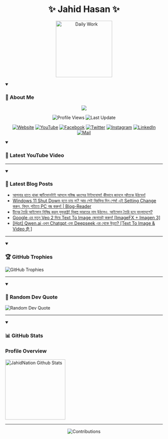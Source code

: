 <h1 align="center">✨ Jahid Hasan ✨</h1>
<p align="center">
  <img alt="Daily Work" height="180px" src="https://i.imgur.com/uhZdH9C.gif" />
</p>
<details open>
 <summary><h3>🌟 About Me</h3></summary>
<p align="center">
  <img src="https://readme-typing-svg.demolab.com/?lines=Learning+is+a+lifelong+journey.;Mistakes+are+the+seeds+of+growth.;Dream+big,+achieve+bigger!;&font=Fira%20Code&center=true&width=500&height=50&color=00FF7F&vCenter=true&pause=1000&size=24" />
</p>

<p align="center">
  <img alt="Profile Views" title="Profile Views" src="https://komarev.com/ghpvc/?username=jahidnation&style=flat-square&color=brightgreen"/>
  <img alt="Last Update" title="Last Update" src="https://img.shields.io/github/last-commit/jahidnation/jahidnation?logo=github&label=LAST+UPDATE&color=blueviolet&style=flat-square"/>
</p>

<p align="center">
  <a href="https://jahid.eu.org">
    <img alt="Website" title="Website" src="https://img.shields.io/badge/Website-000000?logo=Google-Chrome&logoColor=white&style=for-the-badge"/></a>
  <a href="https://youtube.com/@jahidnation">
    <img alt="YouTube" title="YouTube Channel" src="https://img.shields.io/badge/YouTube-FF0000?logo=YouTube&logoColor=white&style=for-the-badge"/></a>
  <a href="https://facebook.com/jahidnation">
    <img alt="Facebook" title="Facebook Page" src="https://img.shields.io/badge/Facebook-4267B2?logo=Facebook&logoColor=white&style=for-the-badge"/></a>
  <a href="https://twitter.com/jahidnation">
    <img alt="Twitter" title="Twitter Profile" src="https://img.shields.io/badge/X-000000?logo=x&logoColor=white&style=for-the-badge"/></a>
  <a href="https://instagram.com/jahidnation">
    <img alt="Instagram" title="Instagram Profile" src="https://img.shields.io/badge/Instagram-E4405F?logo=Instagram&logoColor=white&style=for-the-badge"/></a>
  <a href="https://linkedin.com/in/jahidnation">
    <img alt="LinkedIn" title="LinkedIn Profile" src="https://img.shields.io/badge/LinkedIn-0A66C2?logo=LinkedIn&logoColor=white&style=for-the-badge"/></a>
  <a href="https://mail.google.com/?hl=en&tf=cm&fs=1&to=mail@jahid.eu.org">
    <img alt="Mail" title="Mail Me" src="https://img.shields.io/badge/Email-D14836?logo=Gmail&logoColor=white&style=for-the-badge"/></a>
</p>

</details>

<details open>
 <summary><h3>🎥 Latest YouTube Video</h3></summary>

<!-- BEGIN VID -->

<!-- END VID -->

---

</details>

<details open>
 <summary><h3>📝 Latest Blog Posts</h3></summary>

<!-- BLOG-POST-LIST:START -->
- [আপনার হাতে থাকা স্মার্টফোনটাই আসলে মস্তিষ্ক ধ্বংসের টাইমবোমা! কীভাবে জানলে আঁতকে উঠবেন!](https://dev-blog-reader.pantheonsite.io/2025/05/06/%e0%a6%86%e0%a6%aa%e0%a6%a8%e0%a6%be%e0%a6%b0-%e0%a6%b9%e0%a6%be%e0%a6%a4%e0%a7%87-%e0%a6%a5%e0%a6%be%e0%a6%95%e0%a6%be-%e0%a6%b8%e0%a7%8d%e0%a6%ae%e0%a6%be%e0%a6%b0%e0%a7%8d%e0%a6%9f%e0%a6%ab/)
- [Windows 11 Shut Down হতে চায় না? আর সেই বিরক্তির দিন শেষ! এই Setting Change করুন, বিদ্যুৎ গতিতে PC বন্ধ করুন! | Blog-Reader](https://dev-blog-reader.pantheonsite.io/2025/05/06/windows-11-shut-down-%e0%a6%b9%e0%a6%a4%e0%a7%87-%e0%a6%9a%e0%a6%be%e0%a6%af%e0%a6%bc-%e0%a6%a8%e0%a6%be-%e0%a6%86%e0%a6%b0-%e0%a6%b8%e0%a7%87%e0%a6%87-%e0%a6%ac%e0%a6%bf%e0%a6%b0%e0%a6%95%e0%a7%8d/)
- [চীনের তৈরি আইফোন নিষিদ্ধ করল যুক্তরাষ্ট্র! বিকল্প ভারতের নাম উঠলেও, আইফোন তৈরি হবে বাংলাদেশে?](https://dev-blog-reader.pantheonsite.io/2025/05/05/%e0%a6%9a%e0%a7%80%e0%a6%a8%e0%a7%87%e0%a6%b0-%e0%a6%a4%e0%a7%88%e0%a6%b0%e0%a6%bf-%e0%a6%86%e0%a6%87%e0%a6%ab%e0%a7%8b%e0%a6%a8-%e0%a6%a8%e0%a6%bf%e0%a6%b7%e0%a6%bf%e0%a6%a6%e0%a7%8d%e0%a6%a7/)
- [Google এর নতুন Veo 2 দিয়ে Text To Image জেনারেট করুন! [ImageFX + Imagen 3]](https://dev-blog-reader.pantheonsite.io/2025/05/05/google-%e0%a6%8f%e0%a6%b0-%e0%a6%a8%e0%a6%a4%e0%a7%81%e0%a6%a8-veo-2-%e0%a6%a6%e0%a6%bf%e0%a6%af%e0%a6%bc%e0%a7%87-text-to-image-%e0%a6%9c%e0%a7%87%e0%a6%a8%e0%a6%be%e0%a6%b0%e0%a7%87%e0%a6%9f/)
- [[Hot] Qwen.ai এখন Chatgpt এবং Deepseek এর থেকে উন্নত? [Text To Image &amp; Video ফ্রী ]](https://dev-blog-reader.pantheonsite.io/2025/05/05/hot-qwen-ai-%e0%a6%8f%e0%a6%96%e0%a6%a8-chatgpt-%e0%a6%8f%e0%a6%ac%e0%a6%82-deepseek-%e0%a6%8f%e0%a6%b0-%e0%a6%a5%e0%a7%87%e0%a6%95%e0%a7%87-%e0%a6%89%e0%a6%a8%e0%a7%8d%e0%a6%a8%e0%a6%a4-text-to-i/)
<!-- BLOG-POST-LIST:END -->

---

</details>

<details open>
 <summary><h3>🏆 GitHub Trophies</h3></summary>

<img alt="GitHub Trophies" title="GitHub Trophies" src="https://github-profile-trophy.vercel.app/?username=jahidnation&column=8&theme=gruvbox&no-frame=true"/>

---

</details>

<details open>
 <summary><h3>💬 Random Dev Quote</h3></summary>

<img alt="Random Dev Quote" title="Random Dev Quote" src="https://quotes-github-readme.vercel.app/api?type=horizontal&theme=radical"/>

---

</details>

<details open> 
  <summary><h3>📊 GitHub Stats</h3></summary>

  <h3>Profile Overview</h3>
  <p>
  <img alt="JahidNation Github Stats" src="https://denvercoder1-github-readme-stats.vercel.app/api/?username=jahidnation&show_icons=true&include_all_commits=true&count_private=true&theme=react&hide_border=true&bg_color=1F222E&title_color=F85D7F&icon_color=F8D866" height="192px"/>
  </p>

---

<p align="center">
<img alt="Contributions" title="Contributions" src="https://github.com/jahidnation/jahidnation/blob/contributions/snake.svg"/>
</p>

